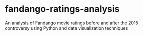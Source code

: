 # fandango-ratings-analysis
An analysis of Fandango movie ratings before and after the 2015 controversy using Python and data visualization techniques

